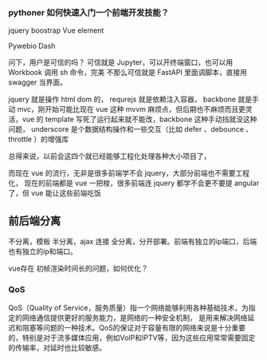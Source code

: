 ### pythoner 如何快速入门一个前端开发技能？


jquery boostrap
Vue element

Pywebio
Dash


问下，用户是可信的吗？
可信就是 Jupyter，可以开终端窗口，也可以用 Workbook 调用 sh 命令，完美
不那么可信就是 FastAPI 里面调脚本，直接用 swagger 当界面。



jquery 就是操作 html dom 的，
requrejs 就是依赖注入容器，
backbone 就是手动 mvc，刚开始可能比现在 vue 这种 mvvm 麻烦点，但后期也不麻烦而且更灵活，vue 的 template 写死了运行起来就不能改，backbone 这种手动挡就没这种问题，
underscore 是个数据结构操作和一些交互（比如 defer 、debounce 、throttle ）的增强库

总得来说，以前会这四个就已经能够工程化处理各种大小项目了，

而现在 vue 的流行，无非是很多前端学不会 jquery，大部分前端也不需要工程化，
现在的前端都是 vue 一把梭，很多前端连 jquery 都学不会更不要提 angular 了，但 vue 能让这些前端吃饭



## 前后端分离

不分离，模板
半分离，ajax 连接
全分离，分开部署。前端有独立的ip端口，后端也有独立的ip和端口。


vue存在 初帧渲染时间长的问题，如何优化？


### QoS

QoS（Quality of Service，服务质量）指一个网络能够利用各种基础技术，为指定的网络通信提供更好的服务能力，是网络的一种安全机制， 是用来解决网络延迟和阻塞等问题的一种技术。QoS的保证对于容量有限的网络来说是十分重要的，特别是对于流多媒体应用，例如VoIP和IPTV等，因为这些应用常常需要固定的传输率，对延时也比较敏感。